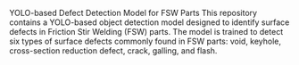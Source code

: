 YOLO-based Defect Detection Model for FSW Parts
This repository contains a YOLO-based object detection model designed to identify surface defects in Friction Stir Welding (FSW) parts. The model is trained to detect six types of surface defects commonly found in FSW parts: void, keyhole, cross-section reduction defect, crack, galling, and flash.